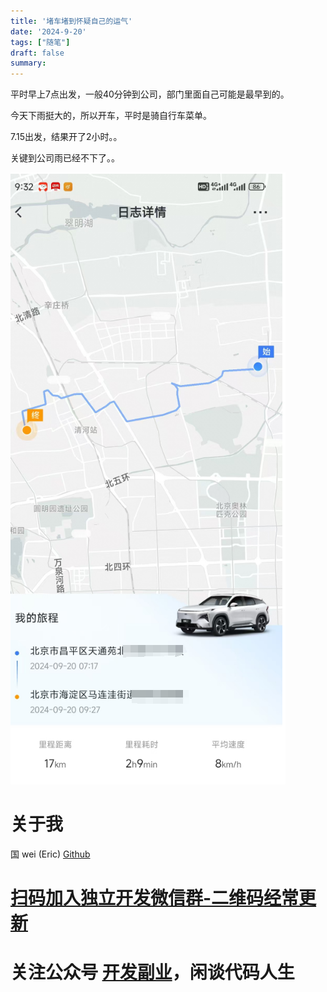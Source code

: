 ```yaml
---
title: '堵车堵到怀疑自己的运气'
date: '2024-9-20'
tags: ["随笔"]
draft: false
summary:
---
```


平时早上7点出发，一般40分钟到公司，部门里面自己可能是最早到的。

今天下雨挺大的，所以开车，平时是骑自行车菜单。

7.15出发，结果开了2小时。。

关键到公司雨已经不下了。。

![](Pasted%20image%2020240920094858.png)



# 关于我
国 wei (Eric)
[Github](https://github.com/ygweric)

# [扫码加入独立开发微信群-二维码经常更新](https://raw.githubusercontent.com/ygweric/ygweric.github.io/main/assets/qr-schedule-update/indenpendent_dev.png)

# 关注公众号 [开发副业](https://github.com/ygweric/ygweric.github.io/blob/main/assets/jinjing/wx_office_account_qr.png?raw=true)，闲谈代码人生
